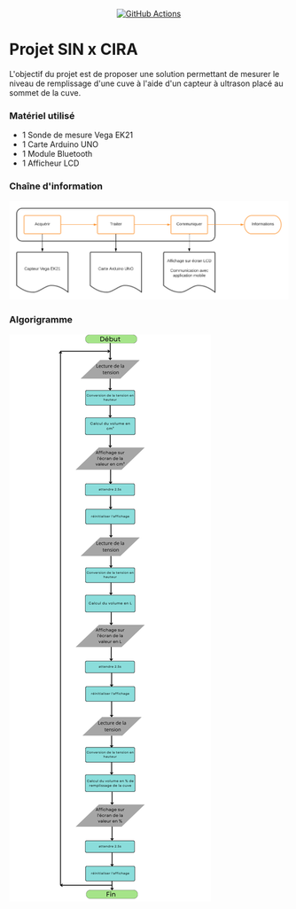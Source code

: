 <p align="center">
  <a href="https://github.com/pangolino30/projet-cuve-cira/blob/main/app/Projet_CIRA.apk">
    <img src="https://img.shields.io/github/size/pangolino30/projet-cuve-cira/app/Projet_CIRA.apk?label=APK%20SIZE&style=for-the-badge" alt="GitHub Actions">
  </a>
</p>

# Projet SIN x CIRA

L'objectif du projet est de proposer une solution permettant de mesurer le niveau de remplissage d'une cuve à l'aide d'un capteur à ultrason placé au sommet de la cuve.

### Matériel utilisé

-   1 Sonde de mesure Vega EK21
-   1 Carte Arduino UNO
-   1 Module Bluetooth
-   1 Afficheur LCD

### Chaîne d'information

![Chaîne d'information](/docs/chaine_info.png)

### Algorigramme

![Chaîne d'information](/docs/algorigramme.png)
